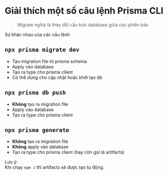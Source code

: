 # Giải thích một số câu lệnh Prisma CLI

> Migrate nghĩa là thay đổi cấu trúc database giữa các phiên bản

Sự khác nhau của các câu lệnh

## `npx prisma migrate dev`

- Tạo migration file từ prisma schema
- Apply vào database
- Tạo ra type cho prisma client
- Có thể dùng cho cập nhật hoặc khởi tạo db

## `npx prisma db push`

- **Không** tạo ra migration file
- Apply vào database
- Tạo ra type cho prisma client

## `npx prisma generate`

- **Không** tạo ra migration file
- **Không** apply vào database
- Tạo ra type cho prisma client (hay còn gọi là artifacts)

Lưu ý:  
Khi chạy `npm i` thì artifacts sẽ được tạo tự động.
